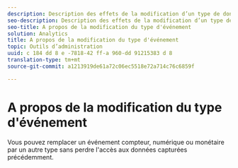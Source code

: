 ```yaml
---
description: Description des effets de la modification d’un type de données après la collecte des données.
seo-description: Description des effets de la modification d’un type de données après la collecte des données.
seo-title: A propos de la modification du type d'événement
solution: Analytics
title: A propos de la modification du type d'événement
topic: Outils d’administration
uuid: c 184 dd 8 e -7818-42 ff-a 960-dd 91215383 d 8
translation-type: tm+mt
source-git-commit: a1213919de61a72c06ec5518e72a714c76c6859f

---
```



# A propos de la modification du type d'événement

Vous pouvez remplacer un événement compteur, numérique ou monétaire par un autre type sans perdre l'accès aux données capturées précédemment.
